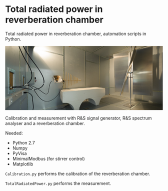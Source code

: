 # Total radiated power in reverberation chamber
Total radiated power in reverberation chamber, automation scripts in Python.

![](./img/RC.jpg )

Calibration and measurement with R&S signal generator, R&S spectrum analyser and a reverberation chamber.


Needed:
- Python 2.7
- Numpy
- PyVisa
- MinimalModbus (for stirrer control)
- Matplotlib



`Calibration.py` performs the calibration of the reverberation chamber.

`TotalRadiatedPower.py` performs the measurement.
